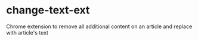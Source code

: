 # change-text-ext
Chrome extension to remove all additional content on an article and replace with article's text
